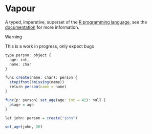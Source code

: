 # Vapour

A typed, imperative, superset of the [R programming language](https://www.r-project.org/),
see the [documentation](https://vapour.run) for more information.

> [!WARNING]  
> This is a work in progress, only expect bugs

```r
type person: object {
  age: int,
  name: char 
}

func create(name: char): person {
  stopifnot(!missing(name))
  return person(name = name)
}

func(p: person) set_age(age: int = 42): null {
  p$age = age
}

let john: person = create("john")

set_age(john, 36)
```
